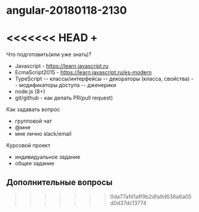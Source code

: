 # angular-20180118-2130
<<<<<<< HEAD
+
=======

Что подготовить(или уже знать)?

- Javascript - https://learn.javascript.ru
- EcmaScript2015 - https://learn.javascript.ru/es-modern 
- TypeScript
  -- классы/интерфейсы
  -- декораторы (класса, свойства)
  -- модификаторы доступа
  -- дженерики
- node.js (8+)
- git/github - как делать PR(pull request)

Как задавать вопрос
- групповой чат
- @мне
- мне лично slack/email

Курсовой проект
- индивидуальное задание
- общее задание

Дополнительные вопросы
- 
>>>>>>> 0da77afd1aff9b2dfa9d636a6a05d0d37dc13774
